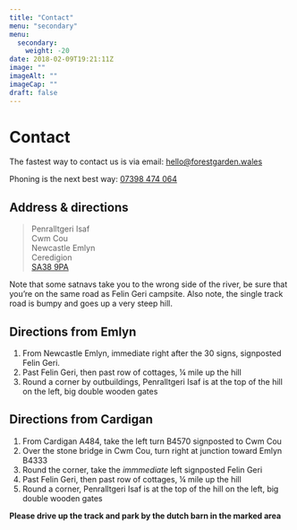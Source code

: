 ```yaml
---
title: "Contact"
menu: "secondary"
menu: 
  secondary:
    weight: -20
date: 2018-02-09T19:21:11Z
image: ""
imageAlt: ""
imageCap: ""
draft: false
---
```


# Contact

The fastest way to contact us is via email: <hello@forestgarden.wales>

Phoning is the next best way: <a href="tel:+447398474064">07398 474 064</a>

## Address & directions

> Penralltgeri Isaf  
Cwm Cou  
Newcastle Emlyn  
Ceredigion  
[SA38 9PA](https://www.openstreetmap.org/search?query=52.0579%2C-4.4711#map=16/52.0579/-4.4711&layers=H)

Note that some satnavs take you to the wrong side of the river, be sure that you’re on the same road as Felin Geri campsite. Also note, the single track road is bumpy and goes up a very steep hill.

## Directions from Emlyn

1. From Newcastle Emlyn, immediate right after the 30 signs, signposted Felin Geri.
2. Past Felin Geri, then past row of cottages, ¼ mile up the hill 
3. Round a corner by outbuildings, Penralltgeri Isaf is at the top of the hill on the left, big double wooden gates

## Directions from Cardigan

1. From Cardigan A484, take the left turn B4570 signposted to Cwm Cou
2. Over the stone bridge in Cwm Cou, turn right at junction toward Emlyn B4333
3. Round the corner, take the *immmediate* left signposted Felin Geri
4. Past Felin Geri, then past row of cottages, ¼ mile up the hill 
5. Round a corner, Penralltgeri Isaf is at the top of the hill on the left, big double wooden gates

**Please drive up the track and park by the dutch barn in the marked area**
